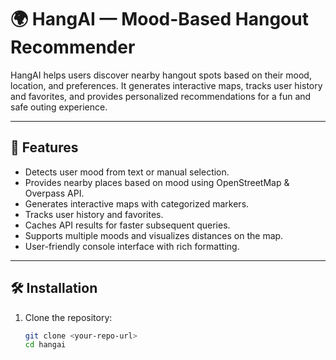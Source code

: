 # 🌍 HangAI — Mood-Based Hangout Recommender

HangAI helps users discover nearby hangout spots based on their mood, location, and preferences. It generates interactive maps, tracks user history and favorites, and provides personalized recommendations for a fun and safe outing experience.

---

## 🚀 Features

- Detects user mood from text or manual selection.
- Provides nearby places based on mood using OpenStreetMap & Overpass API.
- Generates interactive maps with categorized markers.
- Tracks user history and favorites.
- Caches API results for faster subsequent queries.
- Supports multiple moods and visualizes distances on the map.
- User-friendly console interface with rich formatting.

---

## 🛠 Installation

1. Clone the repository:
   ```bash
   git clone <your-repo-url>
   cd hangai

